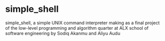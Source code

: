 # simple_shell

simple_shell, a simple UNIX command interpreter making as a final project of the low-level programming and algorithm quarter at ALX school of software engineering by Sodiq Akanmu and Aliyu Audu

